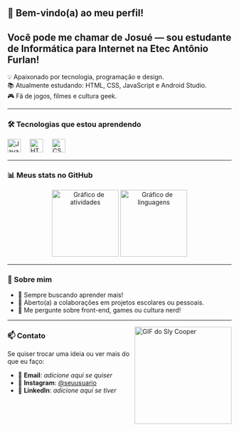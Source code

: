 ## 👋 Bem-vindo(a) ao meu perfil!

<h2 align="left">Você pode me chamar de Josué — sou estudante de Informática para Internet na Etec Antônio Furlan!</h2>

<p align="left">
💡 Apaixonado por tecnologia, programação e design.<br>
📚 Atualmente estudando: HTML, CSS, JavaScript e Android Studio.<br>
🎮 Fã de jogos, filmes e cultura geek.
</p>

---

### 🛠️ Tecnologias que estou aprendendo

<div align="left">
  <img src="https://cdn.jsdelivr.net/gh/devicons/devicon/icons/javascript/javascript-original.svg" height="30" alt="JavaScript" />
  <img width="12" />
  <img src="https://cdn.jsdelivr.net/gh/devicons/devicon/icons/html5/html5-original.svg" height="30" alt="HTML5" />
  <img width="12" />
  <img src="https://cdn.jsdelivr.net/gh/devicons/devicon/icons/css3/css3-original.svg" height="30" alt="CSS3" />
</div>

---

### 📊 Meus stats no GitHub

<div align="center">
  <img src="https://github-readme-stats.vercel.app/api?username=Josue-Neto&hide_title=false&hide_rank=false&show_icons=true&include_all_commits=true&count_private=true&disable_animations=false&theme=dracula&locale=pt-br&hide_border=false" height="150" alt="Gráfico de atividades" />
  <img src="https://github-readme-stats.vercel.app/api/top-langs?username=Josue-Neto&locale=pt-br&hide_title=false&layout=compact&card_width=320&langs_count=5&theme=dracula&hide_border=false" height="150" alt="Gráfico de linguagens" />
</div>

---

### 🎯 Sobre mim

- 🧠 Sempre buscando aprender mais!
- 🤝 Aberto(a) a colaborações em projetos escolares ou pessoais.
- 💬 Me pergunte sobre front-end, games ou cultura nerd!

---

<img align="right" height="218" src="https://media1.tenor.com/m/0GfKZKVNK7AAAAAC/sly-cooper-sly2.gif" alt="GIF do Sly Cooper" />

### 📫 Contato

Se quiser trocar uma ideia ou ver mais do que eu faço:

- 📧 **Email**: _adicione aqui se quiser_
- 📸 **Instagram**: [@seuusuario](https://instagram.com/seuusuario)
- 💼 **LinkedIn**: _adicione aqui se tiver_
